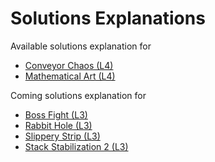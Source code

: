 # Solutions Explanations

Available solutions explanation for
* [Conveyor Chaos (L4)](l4_conveyor_chaos.md)
* [Mathematical Art (L4)](l4_mathematical_art.md)

Coming solutions explanation for
* [Boss Fight (L3)](l3_boss_fight.md)
* [Rabbit Hole (L3)](l3_rabbit_hole2.md)
* [Slippery Strip (L3)](l3_slippery_strip.md)
* [Stack Stabilization 2 (L3)](l3_stack_stabilization2.md)
